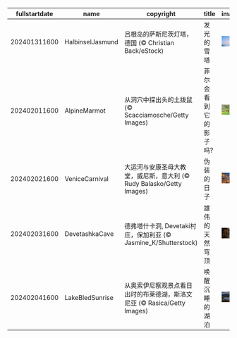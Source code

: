 |fullstartdate|name|copyright|title|image|
|--|--|--|--|--|
202401311600|HalbinselJasmund|吕根岛的萨斯尼茨灯塔，德国 (© Christian Back/eStock)|发光的雪塔|![](/zh-CN/2024/02/202401311600HalbinselJasmund.jpg)|
202402011600|AlpineMarmot|从洞穴中探出头的土拨鼠 (© Scacciamosche/Getty Images)|菲尔会看到它的影子吗?|![](/zh-CN/2024/02/202402011600AlpineMarmot.jpg)|
202402021600|VeniceCarnival|大运河与安康圣母大教堂，威尼斯，意大利 (© Rudy Balasko/Getty Images)|伪装的日子|![](/zh-CN/2024/02/202402021600VeniceCarnival.jpg)|
202402031600|DevetashkaCave|德弗塔什卡洞, Devetaki村庄，保加利亚 (© Jasmine_K/Shutterstock)|雄伟的天然穹顶|![](/zh-CN/2024/02/202402031600DevetashkaCave.jpg)|
202402041600|LakeBledSunrise|从奥索伊尼察观景点看日出时的布莱德湖，斯洛文尼亚 (© Rasica/Getty Images)|唤醒沉睡的湖泊|![](/zh-CN/2024/02/202402041600LakeBledSunrise.jpg)|
